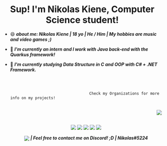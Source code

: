 <div align="center">
    <h1> Sup! I'm Nikolas Kiene, Computer Science student! </h1>
</div>


- 😄 ***about me: Nikolas Kiene | 18 yo | He / Him | My hobbies are music and video games ;)***
- 🔭 ***I'm currently an intern and I work with Java back-end with the Quarkus framework!***
- 🌱 ***I'm currently studying Data Structure in C and OOP with C# + .NET Framework.***

    ##
    
    <br>
    
                                         Check my Organizations for more info on my projects!

    <div style="display: inline_block"><br>
        <img align="right" src="https://media.discordapp.net/attachments/429692107800969226/892532508728623204/Chatting.gif">
    </div>
    
    ## 
    
    <div align="center">
        <br>
        <a href="https://www.instagram.com/nikiene_/" target="_blank"><img src="https://img.shields.io/badge/-Instagram-%23E4405F?style=for-the-badge&logo=instagram&logoColor=white" target="_blank"></a>
        <a href="https://steamcommunity.com/id/KININHOZINHO/" target="_blank"><img src="https://img.shields.io/badge/Steam-000000?style=for-the-badge&logo=steam&logoColor=white" target="_blank"></a>
        <a href = "mailto:nikolasnovo03@gmail.com"><img src="https://img.shields.io/badge/-Gmail-%23333?style=for-the-badge&logo=gmail&logoColor=white" target="_blank"></a>
        <a href="https://www.linkedin.com/in/nikolas-miguel-kiene-novo-378a70197/" target="_blank"><img src="https://img.shields.io/badge/-LinkedIn-%230077B5?style=for-the-badge&logo=linkedin&logoColor=white" target="_blank"></a> 
        <a href="https://open.spotify.com/user/5x18rhwkiiks5kqic11zyp6is" target="_blank"><img src="https://img.shields.io/badge/Spotify-1ED760?&style=for-the-badge&logo=spotify&logoColor=white" target="_blank"></a>
    
    <br>
    
    <img align="center" src="https://img.shields.io/badge/Discord-7289DA?style=for-the-badge&logo=discord&logoColor=white"> ***| Feel free to contact me on Discord! ;D | Nikolas#5224***
    </div>
